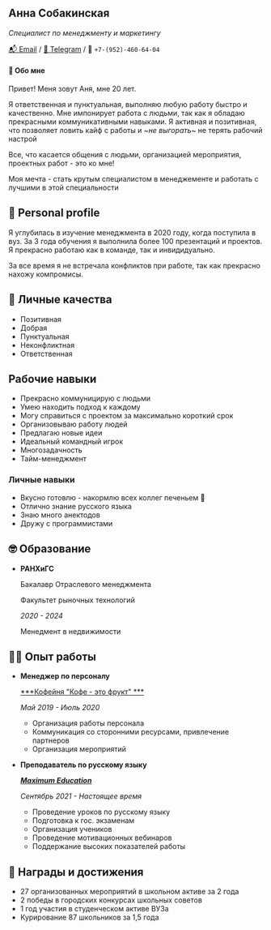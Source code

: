 ## Анна Собакинская 
*Специалист по менеджменту и маркетингу*

[📬 Email](a31a10a02@mail.ru)
/ [💬 Telegram](https://t.me/coffanya)
/ 📲 `+7-(952)-460-64-04`

#### 👋 Обо мне
Привет! Меня зовут Аня, мне 20 лет.

Я ответственная и пунктуальная, выполняю любую работу быстро и качественно. Мне импонирует работа с людьми, так как я обладаю прекрасными коммуникативными навыками. Я активная и позитивная, что позволяет ловить кайф с работы и ~_не выгорать_~ не терять рабочий настрой  

Все, что касается общения с людьми, организацией мероприятия, проектных работ - это ко мне!

Моя мечта - стать крутым специалистом в менеджементе и работать с лучшими в этой специальности 

## 💬 Personal profile
Я углубилась в изучение менеджмента в 2020 году, когда поступила в вуз. За 3 года обучения я выполнила более 100 презентаций и проектов. Я прекрасно работаю как в команде, так и инвидидуально. 

За все время я не встречала конфликтов при работе, так как прекрасно нахожу компромисы.


## 💪 Личные качества 
- Позитивная
- Добрая
- Пунктуальная
- Неконфликтная
- Ответственная 


## Рабочие навыки
- Прекрасно коммуницирую с людьми 
- Умею находить подход к каждому
- Могу справиться с проектом за максимально короткий срок 
- Организовываю работу людей 
- Предлагаю новые идеи 
- Идеальный командный игрок 
- Многозадачность 
- Тайм-менеджмент


### Личные навыки 
- Вкусно готовлю - накормлю всех коллег печеньем 🍪
- Отлично знание русского языка
- Знаю много анектодов
- Дружу с программистами 


## 🤓 Образование 
- **РАНХиГС**

    Бакалавр Отраслевого менеджмента

    Факультет рыночных технологий
    
    *2020 - 2024*

    Менедмент в недвижимости

## 👨‍💻 Опыт работы

- **Менеджер по персоналу**

    [***Кофейня "Кофе - это фрукт" ***](https://www.instagram.com/coffeefruit.nn/)
    
    *Май 2019 - Июль 2020*

    - Организация работы персонала
    - Коммуникация со сторонними ресурсами, привлечение партнеров 
    - Организация мероприятий

- **Преподаватель по русскому языку**
    
    [***Maximum Education***](https://maximumtest.ru) 

    *Сентябрь 2021 - Настоящее время*
    
    - Проведение уроков по русскому языку
    - Подготовка к гос. экзаменам 
    - Организация учеников 
    - Проведение мотивационных вебинаров
    - Поддержание высоких показателей работы


## 🥇 Награды и достижения

- 27 организованных мероприятий в школьном активе за 2 года 
- 2 победы в городских конкурсах школьных советов 
- 1 год участия в студенческом активе ВУЗа
- Курирование 87 школьников за 1,5 года 